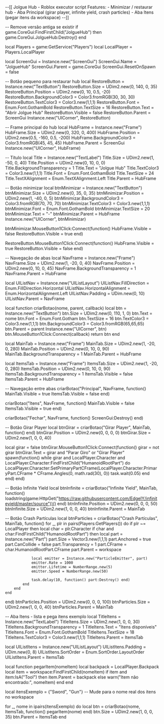 --[[
    Jolgue Hub - Roblox executor script
    Features:
    - Minimizar / restaurar hub
    - Aba Principal (girar player, infinite yield, crash particles)
    - Aba Itens (pegar itens da workspace)
--]]

-- Remove versão antiga se existir
if game.CoreGui:FindFirstChild("JolgueHub") then
    game.CoreGui.JolgueHub:Destroy()
end

local Players = game:GetService("Players")
local LocalPlayer = Players.LocalPlayer

local ScreenGui = Instance.new("ScreenGui")
ScreenGui.Name = "JolgueHub"
ScreenGui.Parent = game.CoreGui
ScreenGui.ResetOnSpawn = false

-- Botão pequeno para restaurar hub
local RestoreButton = Instance.new("TextButton")
RestoreButton.Size = UDim2.new(0, 140, 0, 35)
RestoreButton.Position = UDim2.new(0, 10, 0.5, -20)
RestoreButton.BackgroundColor3 = Color3.fromRGB(30, 30, 30)
RestoreButton.TextColor3 = Color3.new(1,1,1)
RestoreButton.Font = Enum.Font.GothamBold
RestoreButton.TextSize = 16
RestoreButton.Text = "Abrir Jolgue Hub"
RestoreButton.Visible = false
RestoreButton.Parent = ScreenGui
Instance.new("UICorner", RestoreButton)

-- Frame principal do hub
local HubFrame = Instance.new("Frame")
HubFrame.Size = UDim2.new(0, 320, 0, 400)
HubFrame.Position = UDim2.new(0.5, -160, 0.5, -200)
HubFrame.BackgroundColor3 = Color3.fromRGB(45, 45, 45)
HubFrame.Parent = ScreenGui
Instance.new("UICorner", HubFrame)

-- Título
local Title = Instance.new("TextLabel")
Title.Size = UDim2.new(1, -50, 0, 40)
Title.Position = UDim2.new(0, 10, 0, 0)
Title.BackgroundTransparency = 1
Title.Text = "Jolgue Hub"
Title.TextColor3 = Color3.new(1,1,1)
Title.Font = Enum.Font.GothamBold
Title.TextSize = 24
Title.TextXAlignment = Enum.TextXAlignment.Left
Title.Parent = HubFrame

-- Botão minimizar
local btnMinimizar = Instance.new("TextButton")
btnMinimizar.Size = UDim2.new(0, 35, 0, 35)
btnMinimizar.Position = UDim2.new(1, -40, 0, 5)
btnMinimizar.BackgroundColor3 = Color3.fromRGB(70, 70, 70)
btnMinimizar.TextColor3 = Color3.new(1,1,1)
btnMinimizar.Font = Enum.Font.GothamBold
btnMinimizar.TextSize = 20
btnMinimizar.Text = "-"
btnMinimizar.Parent = HubFrame
Instance.new("UICorner", btnMinimizar)

btnMinimizar.MouseButton1Click:Connect(function()
    HubFrame.Visible = false
    RestoreButton.Visible = true
end)

RestoreButton.MouseButton1Click:Connect(function()
    HubFrame.Visible = true
    RestoreButton.Visible = false
end)

-- Navegação de abas
local NavFrame = Instance.new("Frame")
NavFrame.Size = UDim2.new(1, -20, 0, 40)
NavFrame.Position = UDim2.new(0, 10, 0, 45)
NavFrame.BackgroundTransparency = 1
NavFrame.Parent = HubFrame

local UIListNav = Instance.new("UIListLayout")
UIListNav.FillDirection = Enum.FillDirection.Horizontal
UIListNav.HorizontalAlignment = Enum.HorizontalAlignment.Left
UIListNav.Padding = UDim.new(0, 10)
UIListNav.Parent = NavFrame

local function criarBotao(nome, parent, callback)
    local btn = Instance.new("TextButton")
    btn.Size = UDim2.new(0, 110, 1, 0)
    btn.Text = nome
    btn.Font = Enum.Font.Gotham
    btn.TextSize = 16
    btn.TextColor3 = Color3.new(1,1,1)
    btn.BackgroundColor3 = Color3.fromRGB(65,65,65)
    btn.Parent = parent
    Instance.new("UICorner", btn)
    btn.MouseButton1Click:Connect(callback)
    return btn
end

local MainTab = Instance.new("Frame")
MainTab.Size = UDim2.new(1, -20, 0, 280)
MainTab.Position = UDim2.new(0, 10, 0, 90)
MainTab.BackgroundTransparency = 1
MainTab.Parent = HubFrame

local ItemsTab = Instance.new("Frame")
ItemsTab.Size = UDim2.new(1, -20, 0, 280)
ItemsTab.Position = UDim2.new(0, 10, 0, 90)
ItemsTab.BackgroundTransparency = 1
ItemsTab.Visible = false
ItemsTab.Parent = HubFrame

-- Navegação entre abas
criarBotao("Principal", NavFrame, function()
    MainTab.Visible = true
    ItemsTab.Visible = false
end)

criarBotao("Itens", NavFrame, function()
    MainTab.Visible = false
    ItemsTab.Visible = true
end)

criarBotao("Fechar", NavFrame, function()
    ScreenGui:Destroy()
end)

-- Botão Girar Player
local btnGirar = criarBotao("Girar Player", MainTab, function() end)
btnGirar.Position = UDim2.new(0, 0, 0, 0)
btnGirar.Size = UDim2.new(1, 0, 0, 40)

local girar = false
btnGirar.MouseButton1Click:Connect(function()
    girar = not girar
    btnGirar.Text = girar and "Parar Giro" or "Girar Player"
    spawn(function()
        while girar and LocalPlayer.Character and LocalPlayer.Character:FindFirstChild("HumanoidRootPart") do
            LocalPlayer.Character:SetPrimaryPartCFrame(LocalPlayer.Character.PrimaryPart.CFrame * CFrame.Angles(0, math.rad(30), 0))
            task.wait(0.05)
        end
    end)
end)

-- Botão Infinite Yield
local btnInfinite = criarBotao("Infinite Yield", MainTab, function()
    loadstring(game:HttpGet("https://raw.githubusercontent.com/EdgeIY/infiniteyield/master/source"))()
end)
btnInfinite.Position = UDim2.new(0, 0, 0, 50)
btnInfinite.Size = UDim2.new(1, 0, 0, 40)
btnInfinite.Parent = MainTab

-- Botão Crash Partículas
local btnParticles = criarBotao("Crash Partículas", MainTab, function()
    for _, plr in pairs(Players:GetPlayers()) do
        if plr ~= LocalPlayer then
            local char = plr.Character
            if char and char:FindFirstChild("HumanoidRootPart") then
                local part = Instance.new("Part")
                part.Size = Vector3.new(1,1,1)
                part.Anchored = true
                part.CanCollide = false
                part.Transparency = 1
                part.CFrame = char.HumanoidRootPart.CFrame
                part.Parent = workspace

                local emitter = Instance.new("ParticleEmitter", part)
                emitter.Rate = 1000
                emitter.Lifetime = NumberRange.new(5)
                emitter.Speed = NumberRange.new(50)

                task.delay(10, function() part:Destroy() end)
            end
        end
    end
end)
btnParticles.Position = UDim2.new(0, 0, 0, 100)
btnParticles.Size = UDim2.new(1, 0, 0, 40)
btnParticles.Parent = MainTab

-- Aba Itens - lista e pega itens exemplo
local TitleItens = Instance.new("TextLabel")
TitleItens.Size = UDim2.new(1, 0, 0, 30)
TitleItens.BackgroundTransparency = 1
TitleItens.Text = "Itens disponíveis"
TitleItens.Font = Enum.Font.GothamBold
TitleItens.TextSize = 18
TitleItens.TextColor3 = Color3.new(1,1,1)
TitleItens.Parent = ItemsTab

local UIListItens = Instance.new("UIListLayout")
UIListItens.Padding = UDim.new(0, 8)
UIListItens.SortOrder = Enum.SortOrder.LayoutOrder
UIListItens.Parent = ItemsTab

local function pegarItem(nomeItem)
    local backpack = LocalPlayer.Backpack
    local item = workspace:FindFirstChild(nomeItem)
    if item and item:IsA("Tool") then
        item.Parent = backpack
    else
        warn("Item não encontrado:", nomeItem)
    end
end

local itensExemplo = {"Sword", "Gun"} -- Mude para o nome real dos itens no workspace

for _, nome in ipairs(itensExemplo) do
    local btn = criarBotao(nome, ItemsTab, function()
        pegarItem(nome)
    end)
    btn.Size = UDim2.new(1, 0, 0, 35)
    btn.Parent = ItemsTab
end
